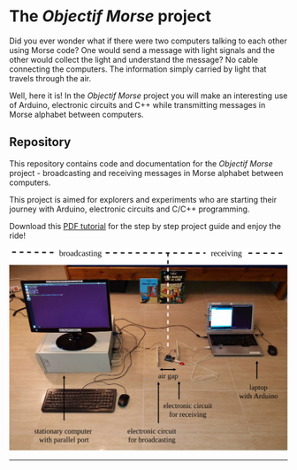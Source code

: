 # The *Objectif Morse* project

Did you ever wonder what if there were two computers talking to each other using Morse code? One would send a message with light signals and the other would collect the light and understand the message? No cable connecting the computers. The information simply carried by light that travels through the air.

Well, here it is! In the *Objectif Morse* project you will make an interesting use of Arduino, electronic circuits and C++ while transmitting messages in Morse alphabet between computers.

## Repository

This repository contains code and documentation for the *Objectif Morse* project - broadcasting and receiving messages in Morse alphabet between computers.

This project is aimed for explorers and experiments who are starting their journey with Arduino, electronic circuits and C/C++ programming.

Download this [PDF tutorial](https://github.com/camillejr/objectif_morse/raw/master/Documentation/Objectif_Morse.pdf) for the step by step project guide and enjoy the ride!

![Screenshot](Documentation/DWGs/full_setup.jpg)

---------------------------------------------------------------------
